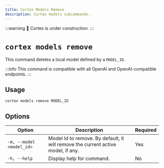 ```yaml
---
title: Cortex Models Remove
description: Cortex models subcommands.
---
```


:::warning
🚧 Cortex is under construction.
:::

# `cortex models remove`

This command deletes a local model defined by a `MODEL_ID`.

:::info
This command is compatible with all OpenAI and OpenAI-compatible endpoints.
:::

## Usage

```bash
cortex models remove MODEL_ID
```

## Options
| Option            | Description                              | Required |
|-------------------|------------------------------------------|-------------------|
| `-m, --model <model_id>`     | Model Id to remove. By default, it will remove the current active model, if any.              | Yes          |
| `-h, --help`      | Display help for command.                 | No         |

